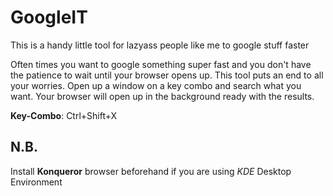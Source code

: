 # GoogleIT
This is a handy little tool for lazyass people like me to google stuff faster

Often times you want to google something super fast and you don't have the patience to wait until your browser opens up. This tool puts an end to all your worries. Open up a window on a key combo and search what you want. Your browser will open up in the background ready with the results.

**Key-Combo**: Ctrl+Shift+X


## N.B.
Install **Konqueror** browser beforehand if you are using *KDE* Desktop Environment
